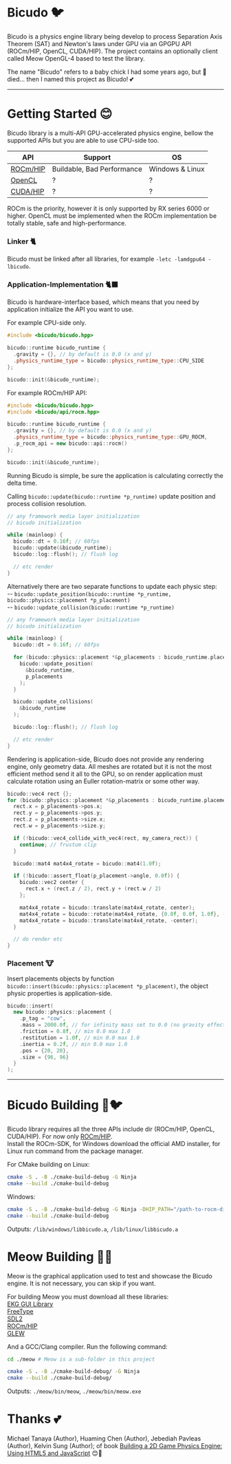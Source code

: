 # Bicudo 🐦

Bicudo is a physics engine library being develop to process Separation Axis Theorem (SAT) and Newton's laws under GPU via an GPGPU API (ROCm/HIP, OpenCL, CUDA/HIP). The project contains an optionally client called Meow OpenGL-4 based to test the library.

The name "Bicudo" refers to a baby chick I had some years ago, but 🐤 died... then I named this project as Bicudo! 💕

---

# Getting Started 😊

Bicudo library is a multi-API GPU-accelerated physics engine, bellow the supported APIs but you are able to use CPU-side too.

| API | Support | OS |
| --- | --- | --- |
| [ROCm/HIP](https://github.com/ROCm/HIP) | Buildable, Bad Performance | Windows & Linux |
| [OpenCL](https://github.com/KhronosGroup/OpenCL-SDK) | ? | ? |
| [CUDA/HIP](https://github.com/ROCm/HIP) | ? | ? |

ROCm is the priority, however it is only supported by RX series 6000 or higher. OpenCL must be implemented when the ROCm implementation be totally stable, safe and high-performance.

### Linker 🐈

Bicudo must be linked after all libraries, for example `-letc -lamdgpu64 -lbicudo`.

### Application-Implementation 🐈‍⬛

Bicudo is hardware-interface based, which means that you need by application initialize the API you want to use.

For example CPU-side only.
```C++
#include <bicudo/bicudo.hpp>

bicudo::runtime bicudo_runtime {
  .gravity = {}, // by default is 0.0 (x and y)
  .physics_runtime_type = bicudo::physics_runtime_type::CPU_SIDE
};

bicudo::init(&bicudo_runtime);
```

For example ROCm/HIP API:
```C++
#include <bicudo/bicudo.hpp>
#include <bicudo/api/rocm.hpp>

bicudo::runtime bicudo_runtime {
  .gravity = {}, // by default is 0.0 (x and y)
  .physics_runtime_type = bicudo::physics_runtime_type::GPU_ROCM,
  .p_rocm_api = new bicudo::api::rocm()
};

bicudo::init(&bicudo_runtime);
```

Running Bicudo is simple, be sure the application is calculating correctly the delta time.

Calling `bicudo::update(bicudo::runtime *p_runtime)` update position and process collision resolution.  
```C++
// any framework media layer initialization
// bicudo initialization

while (mainloop) {
  bicudo::dt = 0.16f; // 60fps
  bicudo::update(&bicudo_runtime);
  bicudo::log::flush(); // flush log

  // etc render
}
```

Alternatively there are two separate functions to update each physic step:  
-- `bicudo::update_position(bicudo::runtime *p_runtime, bicudo::physics::placement *p_placement)`  
-- `bicudo::update_collision(bicudo::runtime *p_runtime)`

```C++
// any framework media layer initialization
// bicudo initialization

while (mainloop) {
  bicudo::dt = 0.16f; // 60fps

  for (bicudo::physics::placement *&p_placements : bicudo_runtime.placement_list) {
    bicudo::update_position(
      &bicudo_runtime,
      p_placements
    );
  }

  bicudo::update_collisions(
    &bicudo_runtime
  );

  bicudo::log::flush(); // flush log

  // etc render
}
```

Rendering is application-side, Bicudo does not provide any rendering engine, only geometry data. All meshes are rotated but it is not the most efficient method send it all to the GPU, so on render application must calculate rotation using an Euller rotation-matrix or some other way.

```C++
bicudo::vec4 rect {};
for (bicudo::physics::placement *&p_placements : bicudo_runtime.placement_list) {
  rect.x = p_placements->pos.x;
  rect.y = p_placements->pos.y;
  rect.z = p_placements->size.x;
  rect.w = p_placements->size.y;

  if (!bicudo::vec4_collide_with_vec4(rect, my_camera_rect)) {
    continue; // frustum clip
  }

  bicudo::mat4 mat4x4_rotate = bicudo::mat4(1.0f);

  if (!bicudo::assert_float(p_placement->angle, 0.0f)) {
    bicudo::vec2 center {
      rect.x + (rect.z / 2), rect.y + (rect.w / 2)
    };

    mat4x4_rotate = bicudo::translate(mat4x4_rotate, center);
    mat4x4_rotate = bicudo::rotate(mat4x4_rotate, {0.0f, 0.0f, 1.0f}, -p_placement->angle);
    mat4x4_rotate = bicudo::translate(mat4x4_rotate, -center);
  }

  // do render etc
}
```

### Placement 🐮

Insert placements objects by function `bicudo::insert(bicudo::physics::placement *p_placement)`, the object physic properties is application-side.

```C++
bicudo::insert(
  new bicudo::physics::placement {
    .p_tag = "cow",
    .mass = 2000.0f, // for infinity mass set to 0.0 (no gravity effect).
    .friction = 0.8f, // min 0.0 max 1.0
    .restitution = 1.0f, // min 0.0 max 1.0
    .inertia = 0.2f, // min 0.0 max 1.0
    .pos = {20, 20},
    .size = {96, 96}
  }
);
```

---

# Bicudo Building 🔧🐦

Bicudo library requires all the three APIs include dir (ROCm/HIP, OpenCL, CUDA/HIP). For now only [ROCm/HIP](https://github.com/ROCm/HIP).  
Install the ROCm-SDK, for Windows download the official AMD installer, for Linux run command from the package manager.

For CMake building on Linux:
```sh
cmake -S . -B ./cmake-build-debug -G Ninja
cmake --build ./cmake-build-debug
```

Windows:
```sh
cmake -S . -B ./cmake-build-debug -G Ninja -DHIP_PATH="/path-to-rocm-dir/AMD/ROCm/x.x/"
cmake --build ./cmake-build-debug
```

Outputs: `/lib/windows/libbicudo.a`, `/lib/linux/libbicudo.a`

# Meow Building 🔧🐱

Meow is the graphical application used to test and showcase the Bicudo engine. It is not necessary, you can skip if you want.

For building Meow you must download all these libraries:  
[EKG GUI Library](https://github.com/vokegpu/ekg-ui-library)  
[FreeType](http://freetype.org/)  
[SDL2](https://www.libsdl.org/)  
[ROCm/HIP](https://github.com/ROCm/HIP)  
[GLEW](https://glew.sourceforge.net/)  

And a GCC/Clang compiler.
Run the following command:

```sh
cd ./meow # Meow is a sub-folder in this project

cmake -S . -B ./cmake-build-debug/ -G Ninja
cmake --build ./cmake-build-debug/
```

Outputs: `./meow/bin/meow`, `./meow/bin/meow.exe`

# Thanks 💕

Michael Tanaya (Author), Huaming Chen (Author), Jebediah Pavleas (Author), Kelvin Sung (Author); of book [Building a 2D Game Physics Engine: Using HTML5 and JavaScript](https://www.amazon.com/Building-Game-Physics-Engine-JavaScript/dp/1484225821) 😊🐄


